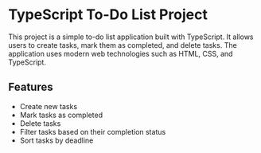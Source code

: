 # TypeScript To-Do List Project

This project is a simple to-do list application built with TypeScript. It allows users to create tasks, mark them as completed, and delete tasks. The application uses modern web technologies such as HTML, CSS, and TypeScript.

## Features

   * Create new tasks
   * Mark tasks as completed
   * Delete tasks
   * Filter tasks based on their completion status
   * Sort tasks by deadline
 